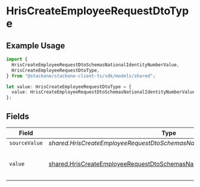 # HrisCreateEmployeeRequestDtoType

## Example Usage

```typescript
import {
  HrisCreateEmployeeRequestDtoSchemasNationalIdentityNumberValue,
  HrisCreateEmployeeRequestDtoType,
} from "@stackone/stackone-client-ts/sdk/models/shared";

let value: HrisCreateEmployeeRequestDtoType = {
  value: HrisCreateEmployeeRequestDtoSchemasNationalIdentityNumberValue.Ssn,
};
```

## Fields

| Field                                                                                                                                                                 | Type                                                                                                                                                                  | Required                                                                                                                                                              | Description                                                                                                                                                           | Example                                                                                                                                                               |
| --------------------------------------------------------------------------------------------------------------------------------------------------------------------- | --------------------------------------------------------------------------------------------------------------------------------------------------------------------- | --------------------------------------------------------------------------------------------------------------------------------------------------------------------- | --------------------------------------------------------------------------------------------------------------------------------------------------------------------- | --------------------------------------------------------------------------------------------------------------------------------------------------------------------- |
| `sourceValue`                                                                                                                                                         | *shared.HrisCreateEmployeeRequestDtoSchemasNationalIdentityNumberSourceValue*                                                                                         | :heavy_minus_sign:                                                                                                                                                    | N/A                                                                                                                                                                   |                                                                                                                                                                       |
| `value`                                                                                                                                                               | [shared.HrisCreateEmployeeRequestDtoSchemasNationalIdentityNumberValue](../../../sdk/models/shared/hriscreateemployeerequestdtoschemasnationalidentitynumbervalue.md) | :heavy_minus_sign:                                                                                                                                                    | The type of the national identity number                                                                                                                              | ssn                                                                                                                                                                   |